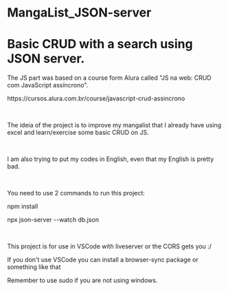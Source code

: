 # MangaList_JSON-server
<h1>Basic CRUD with a search using JSON server.</h1>

<p>The JS part was based on a course form Alura called "JS na web: CRUD com JavaScript assíncrono".</p>
<p>https://cursos.alura.com.br/course/javascript-crud-assincrono</p><br>

<p>The ideia of the project is to improve my mangalist that I already have using excel and learn/exercise some basic CRUD on JS.</p><br>

<p>I am also trying to put my codes in English, even that my English is pretty bad.</p><br>

<p>You need to use 2 commands to run this project:</p>
<p>npm install</p>
<p>npx json-server --watch db.json </p><br>

<p>This project is for use in VSCode with liveserver or the CORS gets you :/</p>
<p>If you don't use VSCode you can install a browser-sync package or something like that </p>
<p>Remember to use sudo if you are not using windows.</p>
